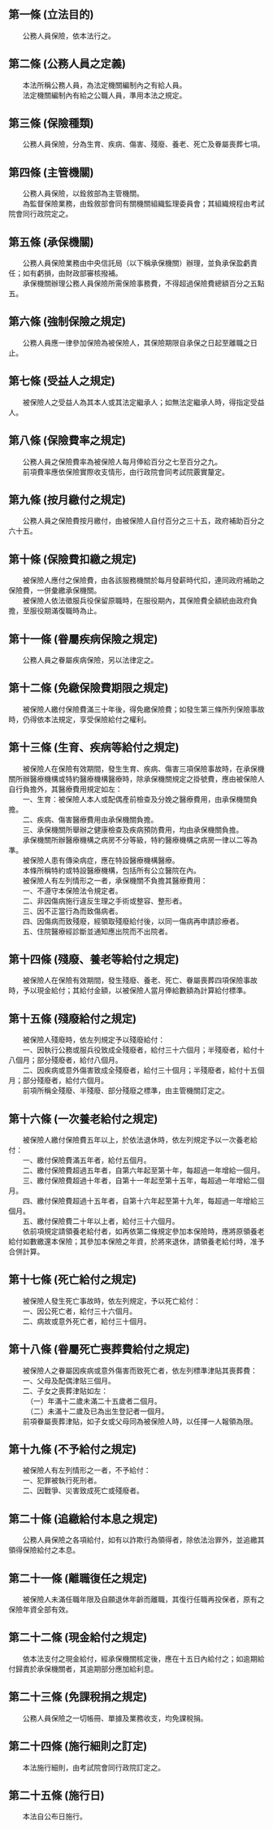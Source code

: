 第一條 (立法目的)
-----------------
　　公務人員保險，依本法行之。  


第二條 (公務人員之定義)
-----------------------
　　本法所稱公務人員，為法定機關編制內之有給人員。  
　　法定機關編制內有給之公職人員，準用本法之規定。  


第三條 (保險種類)
-----------------
　　公務人員保險，分為生育、疾病、傷害、殘廢、養老、死亡及眷屬喪葬七項。  


第四條 (主管機關)
-----------------
　　公務人員保險，以銓敘部為主管機關。  
　　為監督保險業務，由銓敘部會同有關機關組織監理委員會；其組織規程由考試院會同行政院定之。  


第五條 (承保機關)
-----------------
　　公務人員保險業務由中央信託局（以下稱承保機關）辦理，並負承保盈虧責任；如有虧損，由財政部審核撥補。  
　　承保機關辦理公務人員保險所需保險事務費，不得超過保險費總額百分之五點五。  


第六條 (強制保險之規定)
-----------------------
　　公務人員應一律參加保險為被保險人，其保險期限自承保之日起至離職之日止。  


第七條 (受益人之規定)
---------------------
　　被保險人之受益人為其本人或其法定繼承人；如無法定繼承人時，得指定受益人。  


第八條 (保險費率之規定)
-----------------------
　　公務人員之保險費率為被保險人每月俸給百分之七至百分之九。  
　　前項費率應依保險實際收支情形，由行政院會同考試院覈實釐定。  


第九條 (按月繳付之規定)
-----------------------
　　公務人員之保險費按月繳付，由被保險人自付百分之三十五，政府補助百分之六十五。  


第十條 (保險費扣繳之規定)
-------------------------
　　被保險人應付之保險費，由各該服務機關於每月發薪時代扣，連同政府補助之保險費，一併彙繳承保機關。  
　　被保險人依法徵服兵役保留原職時，在服役期內，其保險費全額統由政府負擔，至服役期滿復職時為止。  


第十一條 (眷屬疾病保險之規定)
-----------------------------
　　公務人員之眷屬疾病保險，另以法律定之。  


第十二條 (免繳保險費期限之規定)
-------------------------------
　　被保險人繳付保險費滿三十年後，得免繳保險費；如發生第三條所列保險事故時，仍得依本法規定，享受保險給付之權利。  


第十三條 (生育、疾病等給付之規定)
---------------------------------
　　被保險人在保險有效期間，發生生育、疾病、傷害三項保險事故時，在承保機關所辦醫療機構或特約醫療機構醫療時，除承保機關規定之掛號費，應由被保險人自行負擔外，其醫療費用規定如左：  
　　一、生育：被保險人本人或配偶產前檢查及分娩之醫療費用，由承保機關負擔。  
　　二、疾病、傷害醫療費用由承保機關負擔。  
　　三、承保機關所舉辦之健康檢查及疾病預防費用，均由承保機關負擔。  
　　承保機關所辦醫療機構之病房不分等級，特約醫療機構之病房一律以二等為準。  
　　被保險人患有傳染病症，應在特設醫療機構醫療。  
　　本條所稱特約或特設醫療機構，包括所有公立醫院在內。  
　　被保險人有左列情形之一者，承保機關不負擔其醫療費用：  
　　一、不遵守本保險法令規定者。  
　　二、非因傷病施行違反生理之手術或整容、整形者。  
　　三、因不正當行為而致傷病者。  
　　四、因傷病而致殘廢，經領取殘廢給付後，以同一傷病再申請診療者。  
　　五、住院醫療經診斷並通知應出院而不出院者。  


第十四條 (殘廢、養老等給付之規定)
---------------------------------
　　被保險人在保險有效期間，發生殘廢、養老、死亡、眷屬喪葬四項保險事故時，予以現金給付；其給付金額，以被保險人當月俸給數額為計算給付標準。  


第十五條 (殘廢給付之規定)
-------------------------
　　被保險人殘廢時，依左列規定予以殘廢給付：  
　　一、因執行公務或服兵役致成全殘廢者，給付三十六個月；半殘廢者，給付十八個月；部分殘廢者，給付八個月。  
　　二、因疾病或意外傷害致成全殘廢者，給付三十個月；半殘廢者，給付十五個月；部分殘廢者，給付六個月。  
　　前項所稱全殘廢、半殘廢、部分殘廢之標準，由主管機關訂定之。  


第十六條 (一次養老給付之規定)
-----------------------------
　　被保險人繳付保險費五年以上，於依法退休時，依左列規定予以一次養老給付：  
　　一、繳付保險費滿五年者，給付五個月。  
　　二、繳付保險費超過五年者，自第六年起至第十年，每超過一年增給一個月。  
　　三、繳付保險費超過十年者，自第十一年起至第十五年，每超過一年增給二個月。  
　　四、繳付保險費超過十五年者，自第十六年起至第十九年，每超過一年增給三個月。  
　　五、繳付保險費二十年以上者，給付三十六個月。  
　　依前項規定請領養老給付者，如再依第二條規定參加本保險時，應將原領養老給付如數繳還本保險；其參加本保險之年資，於將來退休，請領養老給付時，准予合併計算。  


第十七條 (死亡給付之規定)
-------------------------
　　被保險人發生死亡事故時，依左列規定，予以死亡給付：  
　　一、因公死亡者，給付三十六個月。  
　　二、病故或意外死亡者，給付三十個月。  


第十八條 (眷屬死亡喪葬費給付之規定)
-----------------------------------
　　被保險人之眷屬因疾病或意外傷害而致死亡者，依左列標準津貼其喪葬費：  
　　一、父母及配偶津貼三個月。  
　　二、子女之喪葬津貼如左：  
　　　（一）年滿十二歲未滿二十五歲者二個月。  
　　　（二）未滿十二歲及已為出生登記者一個月。  
　　前項眷屬喪葬津貼，如子女或父母同為被保險人時，以任擇一人報領為限。  


第十九條 (不予給付之規定)
-------------------------
　　被保險人有左列情形之一者，不予給付：  
　　一、犯罪被執行死刑者。  
　　二、因戰爭、災害致成死亡或殘廢者。  


第二十條 (追繳給付本息之規定)
-----------------------------
　　公務人員保險之各項給付，如有以詐欺行為領得者，除依法治罪外，並追繳其領得保險給付之本息。  


第二十一條 (離職復任之規定)
---------------------------
　　被保險人未滿任職年限及自願退休年齡而離職，其復行任職再投保者，原有之保險年資全部有效。  


第二十二條 (現金給付之規定)
---------------------------
　　依本法支付之現金給付，經承保機關核定後，應在十五日內給付之；如逾期給付歸責於承保機關者，其逾期部分應加給利息。  


第二十三條 (免課稅捐之規定)
---------------------------
　　公務人員保險之一切帳冊、單據及業務收支，均免課稅捐。  


第二十四條 (施行細則之訂定)
---------------------------
　　本法施行細則，由考試院會同行政院訂定之。  


第二十五條 (施行日)
-------------------
　　本法自公布日施行。